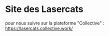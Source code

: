 # Site des Lasercats

pour nous suivre sur la plateforme "Collective" :
https://lasercats.collective.work/

